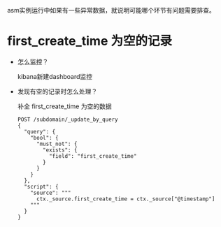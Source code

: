 asm实例运行中如果有一些异常数据，就说明可能哪个环节有问题需要排查。

# first_create_time 为空的记录
* 怎么监控？

  kibana新建dashboard监控

* 发现有空的记录时怎么处理？

  补全 first_create_time 为空的数据

  ```
  POST /subdomain/_update_by_query
  {
    "query": {
      "bool": {
        "must_not": {
          "exists": {
            "field": "first_create_time"
          }
        }
      }
    },
    "script": {
      "source": """
        ctx._source.first_create_time = ctx._source["@timestamp"]
      """
    }
  }
  ```
